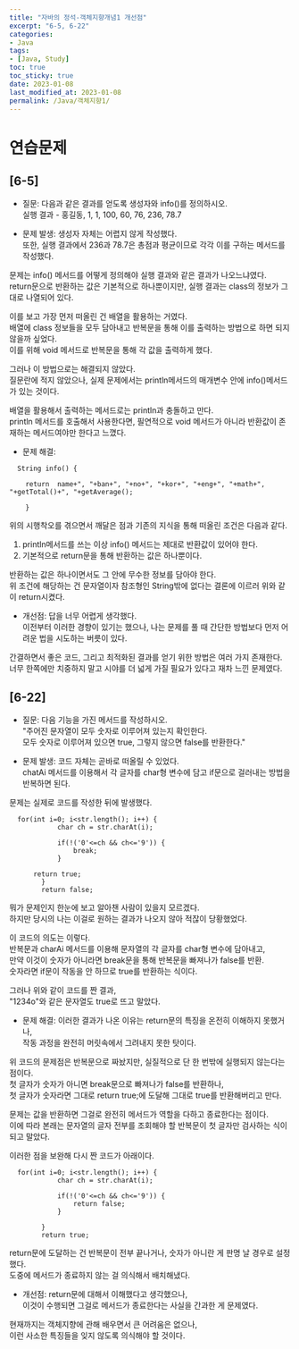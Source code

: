 ```yaml
---
title: "자바의 정석-객체지향개념1 개선점"
excerpt: "6-5, 6-22"
categories:
- Java
tags:
- [Java, Study]
toc: true
toc_sticky: true
date: 2023-01-08
last_modified_at: 2023-01-08
permalink: /Java/객체지향1/
---
```


# 연습문제

## [6-5]

- 질문: 다음과 같은 결과를 얻도록 생성자와 info()를 정의하시오.<br>
실행 결과 - 홍길동, 1, 1, 100, 60, 76, 236, 78.7

- 문제 발생: 생성자 자체는 어렵지 않게 작성했다.<br>
또한, 실행 결과에서 236과 78.7은 총점과 평균이므로 각각 이를 구하는 메서드를 작성했다.

문제는 info() 메서드를 어떻게 정의해야 실행 결과와 같은 결과가 나오느냐였다.<br>
return문으로 반환하는 값은 기본적으로 하나뿐이지만, 실행 결과는 class의 정보가 그대로 나열되어 있다.<br>

이를 보고 가장 먼저 떠올린 건 배열을 활용하는 거였다.<br>
배열에 class 정보들을 모두 담아내고 반복문을 통해 이를 출력하는 방법으로 하면 되지 않을까 싶었다.<br>
이를 위해 void 메서드로 반복문을 통해 각 값을 출력하게 했다.

그러나 이 방법으로는 해결되지 않았다.<br>
질문란에 적지 않았으나, 실제 문제에서는 println메서드의 매개변수 안에 info()메서드가 있는 것이다.

배열을 활용해서 출력하는 메서드로는 println과 충돌하고 만다.<br>
println 메서드를 호출해서 사용한다면, 필연적으로 void 메서드가 아니라 반환값이 존재하는 메서드여야만 한다고 느꼈다.

- 문제 해결:

```
  String info() {

	return	name+", "+ban+", "+no+", "+kor+", "+eng+", "+math+", "+getTotal()+", "+getAverage();

	}
```

위의 시행착오를 겪으면서 깨달은 점과 기존의 지식을 통해 떠올린 조건은 다음과 같다.

1. println메서드를 쓰는 이상 info() 메서드는 제대로 반환값이 있어야 한다.
2. 기본적으로 return문을 통해 반환하는 값은 하나뿐이다.

반환하는 값은 하나이면서도 그 안에 무수한 정보를 담아야 한다.<br>
위 조건에 해당하는 건 문자열이자 참조형인 String밖에 없다는 결론에 이르러 위와 같이 return시켰다.

- 개선점: 답을 너무 어렵게 생각했다.<br>
이전부터 이러한 경향이 있기는 했으나, 나는 문제를 풀 때 간단한 방법보다 먼저 어려운 법을 시도하는 버릇이 있다.

간결하면서 좋은 코드, 그리고 최적화된 결과를 얻기 위한 방법은 여러 가지 존재한다.<br>
너무 한쪽에만 치중하지 말고 시야를 더 넓게 가질 필요가 있다고 재차 느낀 문제였다.


## [6-22]

- 질문: 다음 기능을 가진 메서드를 작성하시오.<br>
"주어진 문자열이 모두 숫자로 이루어져 있는지 확인한다.<br>
모두 숫자로 이루어져 있으면 true, 그렇지 않으면 false를 반환한다."

- 문제 발생: 코드 자체는 곧바로 떠올릴 수 있었다.<br>
chatAi 메서드를 이용해서 각 글자를 char형 변수에 담고 if문으로 걸러내는 방법을 반복하면 된다.

문제는 실제로 코드를 작성한 뒤에 발생했다.

```
  for(int i=0; i<str.length(); i++) {
			char ch = str.charAt(i);

			if(!('0'<=ch && ch<='9')) {
				break;
			}

      return true;
		}
		return false;
```

뭐가 문제인지 한눈에 보고 알아챈 사람이 있을지 모르겠다.<br>
하지만 당시의 나는 이걸로 원하는 결과가 나오지 않아 적잖이 당황했었다.

이 코드의 의도는 이렇다.<br>
반복문과 charAi 메서드를 이용해 문자열의 각 글자를 char형 변수에 담아내고,<br>
만약 이것이 숫자가 아니라면 break문을 통해 반복문을 빠져나가 false를 반환.<br>
숫자라면 if문이 작동을 안 하므로 true를 반환하는 식이다.

그러나 위와 같이 코드를 짠 결과,<br>
"1234o"와 같은 문자열도 true로 뜨고 말았다.

- 문제 해결: 이러한 결과가 나온 이유는 return문의 특징을 온전히 이해하지 못했거나,<br>
작동 과정을 완전히 머릿속에서 그려내지 못한 탓이다.

위 코드의 문제점은 반복문으로 짜놨지만, 실질적으로 단 한 번밖에 실행되지 않는다는 점이다.<br>
첫 글자가 숫자가 아니면 break문으로 빠져나가 false를 반환하나,<br>
첫 글자가 숫자라면 그대로 return true;에 도달해 그대로 true를 반환해버리고 만다.

문제는 값을 반환하면 그걸로 완전히 메서드가 역할을 다하고 종료한다는 점이다.<br>
이에 따라 본래는 문자열의 글자 전부를 조회해야 할 반복문이 첫 글자만 검사하는 식이 되고 말았다.

이러한 점을 보완해 다시 짠 코드가 아래이다.

```
  for(int i=0; i<str.length(); i++) {
			char ch = str.charAt(i);

			if(!('0'<=ch && ch<='9')) {
				return false;
			}

		}
		return true;
```

return문에 도달하는 건 반복문이 전부 끝나거나, 숫자가 아니란 게 판명 날 경우로 설정했다.<br>
도중에 메서드가 종료하지 않는 걸 의식해서 배치해냈다.


- 개선점: return문에 대해서 이해했다고 생각했으나, <br>
이것이 수행되면 그걸로 메서드가 종료한다는 사실을 간과한 게 문제였다.

현재까지는 객체지향에 관해 배우면서 큰 어려움은 없으나,<br>
이런 사소한 특징들을 잊지 않도록 의식해야 할 것이다.
